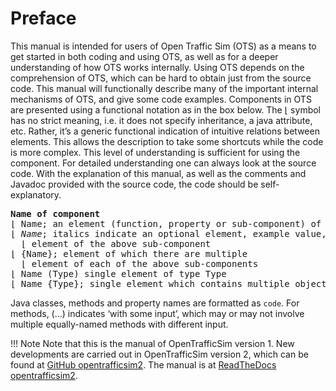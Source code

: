 # Preface

This manual is intended for users of Open Traffic Sim (OTS) as a means to get started in both coding and using OTS, as well as for a deeper understanding of how OTS works internally. Using OTS depends on the comprehension of OTS, which can be hard to obtain just from the source code. This manual will functionally describe many of the important internal mechanisms of OTS, and give some code examples. Components in OTS are presented using a functional notation as in the box below. The &lfloor; symbol has no strict meaning, i.e. it does not specify inheritance, a java attribute, etc. Rather, it’s a generic functional indication of intuitive relations between elements. This allows the description to take some shortcuts while the code is more complex. This level of understanding is sufficient for using the component. For detailed understanding one can always look at the source code. With the explanation of this manual, as well as the comments and Javadoc provided with the source code, the code should be self-explanatory. 

<pre>
<b>Name of component</b>
&lfloor; Name; an element (function, property or sub-component) of the component
&lfloor; <i>Name</i>; italics indicate an optional element, example value, or example implementation. 
  &lfloor; element of the above sub-component
&lfloor; {Name}; element of which there are multiple
  &lfloor; element of each of the above sub-components
&lfloor; Name (Type) single element of type Type
&lfloor; Name {Type}; single element which contains multiple objects of type Type, for example as an array, set or map
</pre>

Java classes, methods and property names are formatted as `code`. For methods, (…) indicates ‘with some input’, which may or may not involve multiple equally-named methods with different input.

!!! Note
    Note that this is the manual of OpenTrafficSim version 1. New developments are carried out in OpenTrafficSim version 2, which can be found at [GitHub opentrafficsim2](https://github.com/averbraeck/opentrafficsim2). The manual is at [ReadTheDocs opentrafficsim2](https://opentrafficsim2.readthedocs.io).
